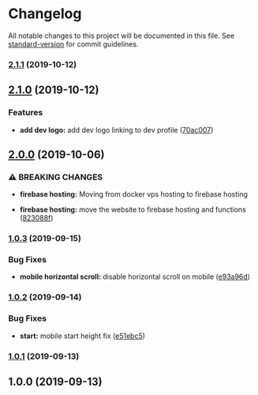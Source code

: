 # Changelog

All notable changes to this project will be documented in this file. See [standard-version](https://github.com/conventional-changelog/standard-version) for commit guidelines.

### [2.1.1](https://github.com/KiritchoukC/kiritchoukc/compare/v2.1.0...v2.1.1) (2019-10-12)

## [2.1.0](https://github.com/KiritchoukC/kiritchoukc/compare/v3.0.0...v2.1.0) (2019-10-12)

### Features

- **add dev logo:** add dev logo linking to dev profile ([70ac007](https://github.com/KiritchoukC/kiritchoukc/commit/70ac007))

## [2.0.0](https://github.com/KiritchoukC/kiritchoukc/compare/v1.0.3...v2.0.0) (2019-10-06)

### ⚠ BREAKING CHANGES

- **firebase hosting:** Moving from docker vps hosting to firebase hosting

- **firebase hosting:** move the website to firebase hosting and functions ([823088f](https://github.com/KiritchoukC/kiritchoukc/commit/823088f))

### [1.0.3](https://github.com/KiritchoukC/kiritchoukc/compare/v1.0.2...v1.0.3) (2019-09-15)

### Bug Fixes

- **mobile horizontal scroll:** disable horizontal scroll on mobile ([e93a96d](https://github.com/KiritchoukC/kiritchoukc/commit/e93a96d))

### [1.0.2](https://github.com/KiritchoukC/kiritchoukc/compare/v1.0.1...v1.0.2) (2019-09-14)

### Bug Fixes

- **start:** mobile start height fix ([e51ebc5](https://github.com/KiritchoukC/kiritchoukc/commit/e51ebc5))

### [1.0.1](https://github.com/KiritchoukC/kiritchoukc/compare/v1.0.0...v1.0.1) (2019-09-13)

## 1.0.0 (2019-09-13)
